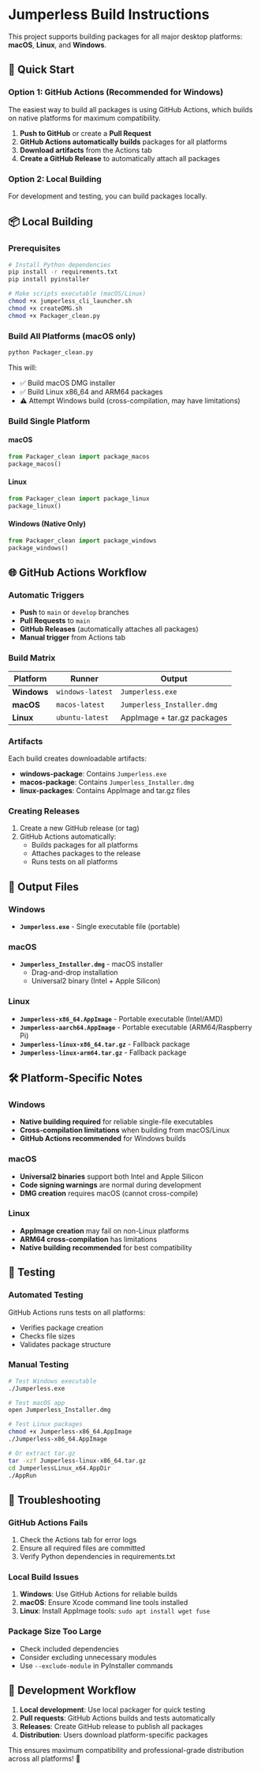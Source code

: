 # Jumperless Build Instructions

This project supports building packages for all major desktop platforms: **macOS**, **Linux**, and **Windows**.

## 🚀 Quick Start

### Option 1: GitHub Actions (Recommended for Windows)
The easiest way to build all packages is using GitHub Actions, which builds on native platforms for maximum compatibility.

1. **Push to GitHub** or create a **Pull Request**
2. **GitHub Actions automatically builds** packages for all platforms
3. **Download artifacts** from the Actions tab
4. **Create a GitHub Release** to automatically attach all packages

### Option 2: Local Building
For development and testing, you can build packages locally.

## 📦 Local Building

### Prerequisites
```bash
# Install Python dependencies
pip install -r requirements.txt
pip install pyinstaller

# Make scripts executable (macOS/Linux)
chmod +x jumperless_cli_launcher.sh
chmod +x createDMG.sh
chmod +x Packager_clean.py
```

### Build All Platforms (macOS only)
```bash
python Packager_clean.py
```
This will:
- ✅ Build macOS DMG installer
- ✅ Build Linux x86_64 and ARM64 packages  
- ⚠️ Attempt Windows build (cross-compilation, may have limitations)

### Build Single Platform

#### macOS
```python
from Packager_clean import package_macos
package_macos()
```

#### Linux
```python
from Packager_clean import package_linux
package_linux()
```

#### Windows (Native Only)
```python
from Packager_clean import package_windows
package_windows()
```

## 🌐 GitHub Actions Workflow

### Automatic Triggers
- **Push** to `main` or `develop` branches
- **Pull Requests** to `main`
- **GitHub Releases** (automatically attaches all packages)
- **Manual trigger** from Actions tab

### Build Matrix
| Platform | Runner | Output |
|----------|--------|--------|
| **Windows** | `windows-latest` | `Jumperless.exe` |
| **macOS** | `macos-latest` | `Jumperless_Installer.dmg` |
| **Linux** | `ubuntu-latest` | AppImage + tar.gz packages |

### Artifacts
Each build creates downloadable artifacts:
- **windows-package**: Contains `Jumperless.exe`
- **macos-package**: Contains `Jumperless_Installer.dmg`
- **linux-packages**: Contains AppImage and tar.gz files

### Creating Releases
1. Create a new GitHub release (or tag)
2. GitHub Actions automatically:
   - Builds packages for all platforms
   - Attaches packages to the release
   - Runs tests on all platforms

## 📁 Output Files

### Windows
- **`Jumperless.exe`** - Single executable file (portable)

### macOS
- **`Jumperless_Installer.dmg`** - macOS installer
  - Drag-and-drop installation
  - Universal2 binary (Intel + Apple Silicon)

### Linux
- **`Jumperless-x86_64.AppImage`** - Portable executable (Intel/AMD)
- **`Jumperless-aarch64.AppImage`** - Portable executable (ARM64/Raspberry Pi)
- **`Jumperless-linux-x86_64.tar.gz`** - Fallback package
- **`Jumperless-linux-arm64.tar.gz`** - Fallback package

## 🛠 Platform-Specific Notes

### Windows
- **Native building required** for reliable single-file executables
- **Cross-compilation limitations** when building from macOS/Linux
- **GitHub Actions recommended** for Windows builds

### macOS
- **Universal2 binaries** support both Intel and Apple Silicon
- **Code signing warnings** are normal during development
- **DMG creation** requires macOS (cannot cross-compile)

### Linux
- **AppImage creation** may fail on non-Linux platforms
- **ARM64 cross-compilation** has limitations
- **Native building recommended** for best compatibility

## 🧪 Testing

### Automated Testing
GitHub Actions runs tests on all platforms:
- Verifies package creation
- Checks file sizes
- Validates package structure

### Manual Testing
```bash
# Test Windows executable
./Jumperless.exe

# Test macOS app
open Jumperless_Installer.dmg

# Test Linux packages
chmod +x Jumperless-x86_64.AppImage
./Jumperless-x86_64.AppImage

# Or extract tar.gz
tar -xzf Jumperless-linux-x86_64.tar.gz
cd JumperlessLinux_x64.AppDir
./AppRun
```

## 🔧 Troubleshooting

### GitHub Actions Fails
1. Check the Actions tab for error logs
2. Ensure all required files are committed
3. Verify Python dependencies in requirements.txt

### Local Build Issues
1. **Windows**: Use GitHub Actions for reliable builds
2. **macOS**: Ensure Xcode command line tools installed
3. **Linux**: Install AppImage tools: `sudo apt install wget fuse`

### Package Size Too Large
- Check included dependencies
- Consider excluding unnecessary modules
- Use `--exclude-module` in PyInstaller commands

## 📝 Development Workflow

1. **Local development**: Use local packager for quick testing
2. **Pull requests**: GitHub Actions builds and tests automatically  
3. **Releases**: Create GitHub release to publish all packages
4. **Distribution**: Users download platform-specific packages

This ensures maximum compatibility and professional-grade distribution across all platforms! 🎉 